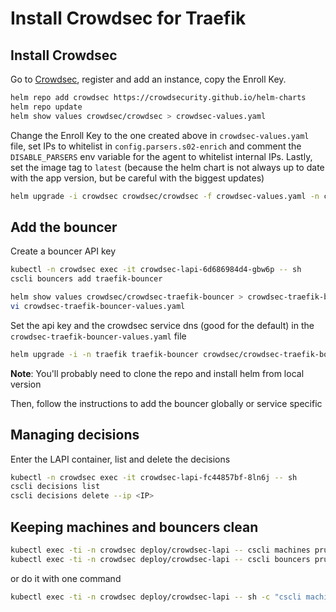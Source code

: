 # Install Crowdsec for Traefik

## Install Crowdsec

Go to [Crowdsec](https://www.crowdsec.net/), register and add an instance, copy the Enroll Key.

```bash
helm repo add crowdsec https://crowdsecurity.github.io/helm-charts
helm repo update
helm show values crowdsec/crowdsec > crowdsec-values.yaml
```

Change the Enroll Key to the one created above in `crowdsec-values.yaml` file, set IPs to whitelist in `config.parsers.s02-enrich` and comment the `DISABLE_PARSERS` env variable for the agent to whitelist internal IPs. Lastly, set the image tag to `latest` (because the helm chart is not always up to date with the app version, but be careful with the biggest updates)

```bash
helm upgrade -i crowdsec crowdsec/crowdsec -f crowdsec-values.yaml -n crowdsec --create-namespace
```

## Add the bouncer

Create a bouncer API key

```bash
kubectl -n crowdsec exec -it crowdsec-lapi-6d686984d4-gbw6p -- sh
cscli bouncers add traefik-bouncer
```

```bash
helm show values crowdsec/crowdsec-traefik-bouncer > crowdsec-traefik-bouncer-values.yaml
vi crowdsec-traefik-bouncer-values.yaml
```

Set the api key and the crowdsec service dns (good for the default) in the `crowdsec-traefik-bouncer-values.yaml` file

```bash
helm upgrade -i -n traefik traefik-bouncer crowdsec/crowdsec-traefik-bouncer -f crowdsec-traefik-bouncer-values.yaml
```

**Note**: You'll probably need to clone the repo and install helm from local version

Then, follow the instructions to add the bouncer globally or service specific

## Managing decisions

Enter the LAPI container, list and delete the decisions

```bash
kubectl -n crowdsec exec -it crowdsec-lapi-fc44857bf-8ln6j -- sh
cscli decisions list
cscli decisions delete --ip <IP>
```

## Keeping machines and bouncers clean

```bash
kubectl exec -ti -n crowdsec deploy/crowdsec-lapi -- cscli machines prune
kubectl exec -ti -n crowdsec deploy/crowdsec-lapi -- cscli bouncers prune
```

or do it with one command

```bash
kubectl exec -ti -n crowdsec deploy/crowdsec-lapi -- sh -c "cscli machines prune && cscli bouncers prune"
```
